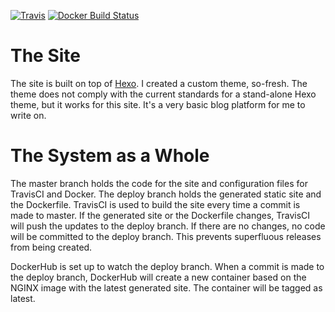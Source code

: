 [![Travis](https://img.shields.io/travis/BeerOnBeard/assorted-solutions-blog.svg?style=flat-square)](https://travis-ci.org/BeerOnBeard/assorted-solutions-blog)
[![Docker Build Status](https://img.shields.io/docker/build/beeronbeard/assorted-solutions-blog.svg?style=flat-square)](https://hub.docker.com/r/beeronbeard/assorted-solutions-blog/)

# The Site
The site is built on top of [Hexo](https://hexo.io). I created a custom theme, so-fresh. The theme does not comply with the current standards for a stand-alone Hexo theme, but it works for this site. It's a very basic blog platform for me to write on.

# The System as a Whole
The master branch holds the code for the site and configuration files for TravisCI and Docker. The deploy branch holds the generated static site and the Dockerfile. TravisCI is used to build the site every time a commit is made to master. If the generated site or the Dockerfile changes, TravisCI will push the updates to the deploy branch. If there are no changes, no code will be committed to the deploy branch. This prevents superfluous releases from being created.

DockerHub is set up to watch the deploy branch. When a commit is made to the deploy branch, DockerHub will create a new container based on the NGINX image with the latest generated site. The container will be tagged as latest.
